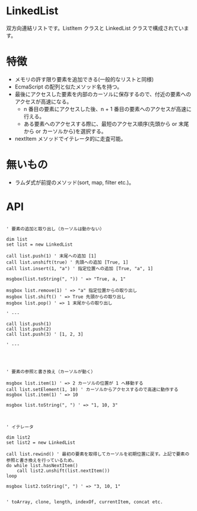 # LinkedList

双方向連結リストです。ListItem クラスと LinkedList クラスで構成されています。

# 特徴
- メモリの許す限り要素を追加できる(一般的なリストと同様)
- EcmaScript の配列と似たメソッド名を持つ。
- 最後にアクセスした要素を内部のカーソルに保存するので、付近の要素へのアクセスが高速になる。
    - n 番目の要素にアクセスした後、n + 1 番目の要素へのアクセスが高速に行える。
    - ある要素へのアクセスする際に、最短のアクセス順序(先頭から or 末尾から or カーソルから)を選択する。
- nextItem メソッドでイテレータ的に走査可能。

# 無いもの
- ラムダ式が前提のメソッド(sort, map, filter etc.)。

# API

```

' 要素の追加と取り出し（カーソルは動かない）

dim list
set list = new LinkedList

call list.push(1) ' 末尾への追加 [1]
call list.unshift(true) ' 先頭への追加 [True, 1]
call list.insert(1, "a") ' 指定位置への追加 [True, "a", 1]

msgbox(list.toString(", ")) ' => "True, a, 1"

msgbox list.remove(1) ' => "a" 指定位置からの取り出し
msgbox list.shift() ' => True 先頭からの取り出し
msgbox list.pop() ' => 1 末尾からの取り出し

' ---

call list.push(1)
call list.push(2)
call list.push(3) ' [1, 2, 3]

' ---




' 要素の参照と書き換え（カーソルが動く）

msgbox list.item(1) ' => 2 カーソルの位置が 1 へ移動する
call list.setElement(1, 10) ' カーソルからアクセスするので高速に動作する
msgbox list.item(1) ' => 10

msgbox list.toString(", ") ' => "1, 10, 3"



' イテレータ

dim list2
set list2 = new LinkedList

call list.rewind() ' 最初の要素を取得してカーソルを初期位置に戻す。上記で要素の参照と書き換えを行っているため。
do while list.hasNextItem()
    call list2.unshift(list.nextItem())
loop

msgbox list2.toString(", ") ' => "3, 10, 1"


' toArray, clone, length, indexOf, currentItem, concat etc.

```
